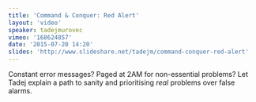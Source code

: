 ```yaml
---
title: 'Command & Conquer: Red Alert'
layout: 'video'
speaker: tadejmurovec
vimeo: '168624857'
date: '2015-07-20 14:20'
slides: 'http://www.slideshare.net/tadejm/command-conquer-red-alert'
---
```


Constant error messages? Paged at 2AM for non-essential problems? Let Tadej explain a path to sanity and prioritising _real_ problems over false alarms.
